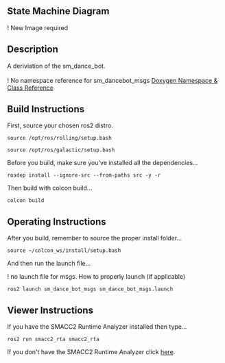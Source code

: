 <h2>State Machine Diagram</h2>

 ! New Image required

 <h2>Description</h2> A deriviation of the sm_dance_bot.<br></br>
 ! No namespace reference for sm_dancebot_msgs
<a href="https://robosoft-ai.github.io/SMACC2_Documentation/master/html/namespacesm_dancebot_msgs.html">Doxygen Namespace & Class Reference</a>

 <h2>Build Instructions</h2>

First, source your chosen ros2 distro.
```
source /opt/ros/rolling/setup.bash
```
```
source /opt/ros/galactic/setup.bash
```

Before you build, make sure you've installed all the dependencies...

```
rosdep install --ignore-src --from-paths src -y -r
```

Then build with colcon build...

```
colcon build
```
<h2>Operating Instructions</h2>
After you build, remember to source the proper install folder...

```
source ~/colcon_ws/install/setup.bash
```

And then run the launch file...

! no launch file for msgs. How to properly launch (if applicable)

```
ros2 launch sm_dance_bot_msgs sm_dance_bot_msgs.launch
```

 <h2>Viewer Instructions</h2>
If you have the SMACC2 Runtime Analyzer installed then type...

```
ros2 run smacc2_rta smacc2_rta
```

If you don't have the SMACC2 Runtime Analyzer click <a href="https://robosoft.ai/product-category/smacc2-runtime-analyzer/">here</a>.
